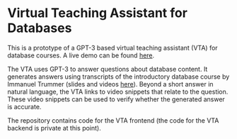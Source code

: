 #  Virtual Teaching Assistant for Databases

This is a prototype of a GPT-3 based virtual teaching assistant (VTA) for database courses. A live demo can be found [here](https://share.streamlit.io/itrummer/vta/main/src/front/page.py).

The VTA uses GPT-3 to answer questions about database content. It generates answers using transcripts of the introductory database course by Immanuel Trummer (slides and videos [here](www.databaselecture.com)). Beyond a short answer in natural language, the VTA links to video snippets that relate to the question. These video snippets can be used to verify whether the generated answer is accurate.

The repository contains code for the VTA frontend (the code for the VTA backend is private at this point).
